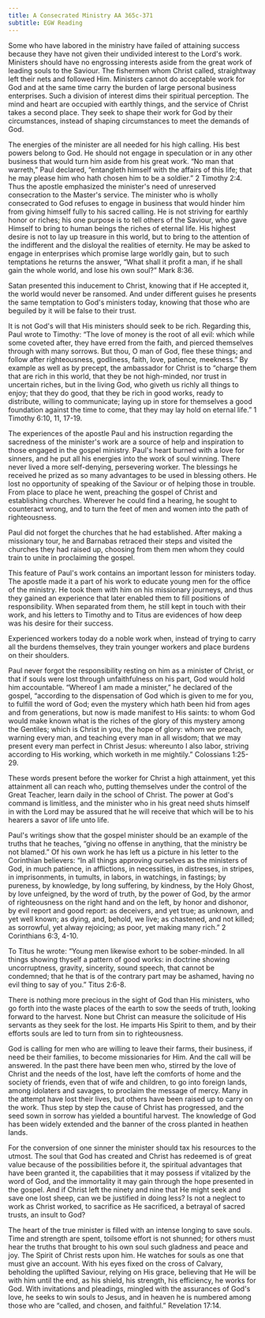 ```yaml
---
title: A Consecrated Ministry AA 365c-371
subtitle: EGW Reading
---
```


Some who have labored in the ministry have failed of attaining success because they have not given their undivided interest to the Lord's work. Ministers should have no engrossing interests aside from the great work of leading souls to the Saviour. The fishermen whom Christ called, straightway left their nets and followed Him. Ministers cannot do acceptable work for God and at the same time carry the burden of large personal business enterprises. Such a division of interest dims their spiritual perception. The mind and heart are occupied with earthly things, and the service of Christ takes a second place. They seek to shape their work for God by their circumstances, instead of shaping circumstances to meet the demands of God.

The energies of the minister are all needed for his high calling. His best powers belong to God. He should not engage in speculation or in any other business that would turn him aside from his great work. “No man that warreth,” Paul declared, “entangleth himself with the affairs of this life; that he may please him who hath chosen him to be a soldier.” 2 Timothy 2:4. Thus the apostle emphasized the minister's need of unreserved consecration to the Master's service. The minister who is wholly consecrated to God refuses to engage in business that would hinder him from giving himself fully to his sacred calling. He is not striving for earthly honor or riches; his one purpose is to tell others of the Saviour, who gave Himself to bring to human beings the riches of eternal life. His highest desire is not to lay up treasure in this world, but to bring to the attention of the indifferent and the disloyal the realities of eternity. He may be asked to engage in enterprises which promise large worldly gain, but to such temptations he returns the answer, “What shall it profit a man, if he shall gain the whole world, and lose his own soul?” Mark 8:36.

Satan presented this inducement to Christ, knowing that if He accepted it, the world would never be ransomed. And under different guises he presents the same temptation to God's ministers today, knowing that those who are beguiled by it will be false to their trust.

It is not God's will that His ministers should seek to be rich. Regarding this, Paul wrote to Timothy: “The love of money is the root of all evil: which while some coveted after, they have erred from the faith, and pierced themselves through with many sorrows. But thou, O man of God, flee these things; and follow after righteousness, godliness, faith, love, patience, meekness.” By example as well as by precept, the ambassador for Christ is to “charge them that are rich in this world, that they be not high-minded, nor trust in uncertain riches, but in the living God, who giveth us richly all things to enjoy; that they do good, that they be rich in good works, ready to distribute, willing to communicate; laying up in store for themselves a good foundation against the time to come, that they may lay hold on eternal life.” 1 Timothy 6:10, 11, 17-19.

The experiences of the apostle Paul and his instruction regarding the sacredness of the minister's work are a source of help and inspiration to those engaged in the gospel ministry. Paul's heart burned with a love for sinners, and he put all his energies into the work of soul winning. There never lived a more self-denying, persevering worker. The blessings he received he prized as so many advantages to be used in blessing others. He lost no opportunity of speaking of the Saviour or of helping those in trouble. From place to place he went, preaching the gospel of Christ and establishing churches. Wherever he could find a hearing, he sought to counteract wrong, and to turn the feet of men and women into the path of righteousness.

Paul did not forget the churches that he had established. After making a missionary tour, he and Barnabas retraced their steps and visited the churches they had raised up, choosing from them men whom they could train to unite in proclaiming the gospel.

This feature of Paul's work contains an important lesson for ministers today. The apostle made it a part of his work to educate young men for the office of the ministry. He took them with him on his missionary journeys, and thus they gained an experience that later enabled them to fill positions of responsibility. When separated from them, he still kept in touch with their work, and his letters to Timothy and to Titus are evidences of how deep was his desire for their success.

Experienced workers today do a noble work when, instead of trying to carry all the burdens themselves, they train younger workers and place burdens on their shoulders.

Paul never forgot the responsibility resting on him as a minister of Christ, or that if souls were lost through unfaithfulness on his part, God would hold him accountable. “Whereof I am made a minister,” he declared of the gospel, “according to the dispensation of God which is given to me for you, to fulfill the word of God; even the mystery which hath been hid from ages and from generations, but now is made manifest to His saints: to whom God would make known what is the riches of the glory of this mystery among the Gentiles; which is Christ in you, the hope of glory: whom we preach, warning every man, and teaching every man in all wisdom; that we may present every man perfect in Christ Jesus: whereunto I also labor, striving according to His working, which worketh in me mightily.” Colossians 1:25-29.

These words present before the worker for Christ a high attainment, yet this attainment all can reach who, putting themselves under the control of the Great Teacher, learn daily in the school of Christ. The power at God's command is limitless, and the minister who in his great need shuts himself in with the Lord may be assured that he will receive that which will be to his hearers a savor of life unto life.

Paul's writings show that the gospel minister should be an example of the truths that he teaches, “giving no offense in anything, that the ministry be not blamed.” Of his own work he has left us a picture in his letter to the Corinthian believers: “In all things approving ourselves as the ministers of God, in much patience, in afflictions, in necessities, in distresses, in stripes, in imprisonments, in tumults, in labors, in watchings, in fastings; by pureness, by knowledge, by long suffering, by kindness, by the Holy Ghost, by love unfeigned, by the word of truth, by the power of God, by the armor of righteousness on the right hand and on the left, by honor and dishonor, by evil report and good report: as deceivers, and yet true; as unknown, and yet well known; as dying, and, behold, we live; as chastened, and not killed; as sorrowful, yet alway rejoicing; as poor, yet making many rich.” 2 Corinthians 6:3, 4-10.

To Titus he wrote: “Young men likewise exhort to be sober-minded. In all things showing thyself a pattern of good works: in doctrine showing uncorruptness, gravity, sincerity, sound speech, that cannot be condemned; that he that is of the contrary part may be ashamed, having no evil thing to say of you.” Titus 2:6-8.

There is nothing more precious in the sight of God than His ministers, who go forth into the waste places of the earth to sow the seeds of truth, looking forward to the harvest. None but Christ can measure the solicitude of His servants as they seek for the lost. He imparts His Spirit to them, and by their efforts souls are led to turn from sin to righteousness.

God is calling for men who are willing to leave their farms, their business, if need be their families, to become missionaries for Him. And the call will be answered. In the past there have been men who, stirred by the love of Christ and the needs of the lost, have left the comforts of home and the society of friends, even that of wife and children, to go into foreign lands, among idolaters and savages, to proclaim the message of mercy. Many in the attempt have lost their lives, but others have been raised up to carry on the work. Thus step by step the cause of Christ has progressed, and the seed sown in sorrow has yielded a bountiful harvest. The knowledge of God has been widely extended and the banner of the cross planted in heathen lands.

For the conversion of one sinner the minister should tax his resources to the utmost. The soul that God has created and Christ has redeemed is of great value because of the possibilities before it, the spiritual advantages that have been granted it, the capabilities that it may possess if vitalized by the word of God, and the immortality it may gain through the hope presented in the gospel. And if Christ left the ninety and nine that He might seek and save one lost sheep, can we be justified in doing less? Is not a neglect to work as Christ worked, to sacrifice as He sacrificed, a betrayal of sacred trusts, an insult to God?

The heart of the true minister is filled with an intense longing to save souls. Time and strength are spent, toilsome effort is not shunned; for others must hear the truths that brought to his own soul such gladness and peace and joy. The Spirit of Christ rests upon him. He watches for souls as one that must give an account. With his eyes fixed on the cross of Calvary, beholding the uplifted Saviour, relying on His grace, believing that He will be with him until the end, as his shield, his strength, his efficiency, he works for God. With invitations and pleadings, mingled with the assurances of God's love, he seeks to win souls to Jesus, and in heaven he is numbered among those who are “called, and chosen, and faithful.” Revelation 17:14.
